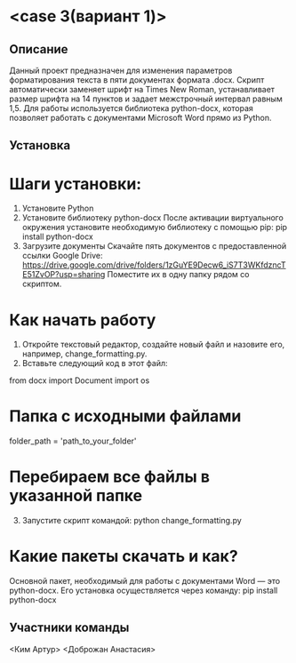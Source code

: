 # <case 3(вариант 1)>

## Описание 

Данный проект предназначен для изменения параметров форматирования текста в пяти документах формата .docx. Скрипт автоматически заменяет шрифт на Times New Roman, устанавливает размер шрифта на 14 пунктов и задает межстрочный интервал равным 1,5. Для работы используется библиотека python-docx, которая позволяет работать с документами Microsoft Word прямо из Python.

## Установка

# Шаги установки:

1. Установите Python
2. Установите библиотеку python-docx
   После активации виртуального окружения установите необходимую библиотеку с помощью pip: pip install python-docx
3. Загрузите документы
   Скачайте пять документов с предоставленной ссылки Google Drive:
   https://drive.google.com/drive/folders/1zGuYE9Decw6_iS7T3WKfdzncTE51ZvOP?usp=sharing
   Поместите их в одну папку рядом со скриптом.

# Как начать работу

1. Откройте текстовый редактор, создайте новый файл и назовите его, например, change_formatting.py.
2. Вставьте следующий код в этот файл:

from docx import Document
import os

# Папка с исходными файлами
folder_path = 'path_to_your_folder'

# Перебираем все файлы в указанной папке
3. Запустите скрипт командой:
   python change_formatting.py


# Какие пакеты скачать и как?
Основной пакет, необходимый для работы с документами Word — это python-docx. Его установка осуществляется через команду:
pip install python-docx

## Участники команды

<Ким Артур>
<Доброжан Анастасия>
